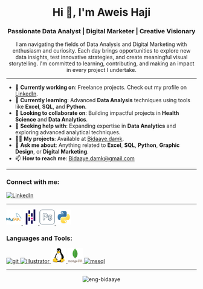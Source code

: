 <h1 align="center">Hi 👋, I'm Aweis Haji</h1>
<h3 align="center">Passionate Data Analyst | Digital Marketer | Creative Visionary</h3>

<p align="center">
I am navigating the fields of Data Analysis and Digital Marketing with enthusiasm and curiosity. Each day brings opportunities to explore new data insights, test innovative strategies, and create meaningful visual storytelling. I'm committed to learning, contributing, and making an impact in every project I undertake.
</p>

---

- 🔭 **Currently working on**: Freelance projects. Check out my profile on [LinkedIn](https://www.linkedin.com/in/aweis-ahmed-sabria-795b24224/).  
- 🌱 **Currently learning**: Advanced **Data Analysis** techniques using tools like **Excel**, **SQL**, and **Python**.  
- 👯 **Looking to collaborate on**: Building impactful projects in **Health Science** and **Data Analytics**.  
- 🤝 **Seeking help with**: Expanding expertise in **Data Analytics** and exploring advanced analytical techniques.  
- 👨‍💻 **My projects**: Available at [Bidaaye.damk](https://Bidaaye.damk).  
- 💬 **Ask me about**: Anything related to **Excel**, **SQL**, **Python**, **Graphic Design**, or **Digital Marketing**.  
- 📫 **How to reach me**: Bidaaye.damk@gmail.com  

---

<h3 align="left">Connect with me:</h3>
<p align="left">
  <a href="https://www.linkedin.com/in/aweis-ahmed-sabria-795b24224/" target="_blank" rel="noreferrer">
    <img src="https://www.vectorlogo.zone/logos/linkedin/linkedin-icon.svg" alt="LinkedIn" width="40" height="40"/>
  </a>
</p>

---


  <a href="https://www.mysql.com/" target="_blank" rel="noreferrer"> 
    <img src="https://raw.githubusercontent.com/devicons/devicon/master/icons/mysql/mysql-original-wordmark.svg" alt="mysql" width="40" height="40"/> 
  </a> 
  <a href="https://pandas.pydata.org/" target="_blank" rel="noreferrer"> 
    <img src="https://raw.githubusercontent.com/devicons/devicon/2ae2a900d2f041da66e950e4d48052658d850630/icons/pandas/pandas-original.svg" alt="pandas" width="40" height="40"/> 
  </a> 
  <a href="https://www.photoshop.com/en" target="_blank" rel="noreferrer"> 
    <img src="https://raw.githubusercontent.com/devicons/devicon/master/icons/photoshop/photoshop-line.svg" alt="photoshop" width="40" height="40"/> 
  </a> 
  <a href="https://www.python.org" target="_blank" rel="noreferrer"> 
    <img src="https://raw.githubusercontent.com/devicons/devicon/master/icons/python/python-original.svg" alt="python" width="40" height="40"/> 
  </a> 
  <h3 align="left">Languages and Tools:</h3>
<p align="left"> 
  <a href="https://git-scm.com/" target="_blank" rel="noreferrer"> 
    <img src="https://www.vectorlogo.zone/logos/git-scm/git-scm-icon.svg" alt="git" width="40" height="40"/> 
  </a> 
  <a href="https://www.adobe.com/in/products/illustrator.html" target="_blank" rel="noreferrer"> 
    <img src="https://www.vectorlogo.zone/logos/adobe_illustrator/adobe_illustrator-icon.svg" alt="illustrator" width="40" height="40"/> 
  </a> 
  <a href="https://www.linux.org/" target="_blank" rel="noreferrer"> 
    <img src="https://raw.githubusercontent.com/devicons/devicon/master/icons/linux/linux-original.svg" alt="linux" width="40" height="40"/> 
  </a> 
  <a href="https://www.mongodb.com/" target="_blank" rel="noreferrer"> 
    <img src="https://raw.githubusercontent.com/devicons/devicon/master/icons/mongodb/mongodb-original-wordmark.svg" alt="mongodb" width="40" height="40"/> 
  </a> 
  <a href="https://www.microsoft.com/en-us/sql-server" target="_blank" rel="noreferrer"> 
    <img src="https://www.svgrepo.com/show/303229/microsoft-sql-server-logo.svg" alt="mssql" width="40" height="40"/> 
  </a> 
</p>

---

<p align="center">
  <img align="center" src="https://github-readme-stats.vercel.app/api/top-langs?username=eng-bidaaye&show_icons=true&locale=en&layout=compact" alt="eng-bidaaye" />
</p>
